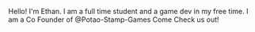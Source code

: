 Hello! I'm Ethan.
I am a full time student and a game dev in my free time. I am a Co Founder of @Potao-Stamp-Games
Come Check us out!

<!---
ECrites/ECrites is a ✨ special ✨ repository because its `README.md` (this file) appears on your GitHub profile.
You can click the Preview link to take a look at your changes.
--->
